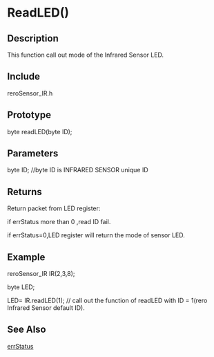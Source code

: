 # ReadLED() #

## Description ##
This function call out mode of the Infrared Sensor LED. 

## Include ##
reroSensor_IR.h

## Prototype ##
byte readLED(byte ID);

## Parameters ##
byte ID; //byte ID is INFRARED SENSOR unique ID

## Returns ##
 Return packet from LED register:
 
if errStatus more than 0 ,read ID fail.

if errStatus=0,LED register will return the mode of sensor LED.

## Example ##
reroSensor_IR IR(2,3,8);

byte LED;

LED= IR.readLED(1); // call out the function of readLED with ID = 1(rero Infrared Sensor default ID).

## See Also ##

[errStatus](https://github.com/syamimi96/Library-for-Rero-infrared-sensor-/blob/wiki/Example/errStatus.md)

